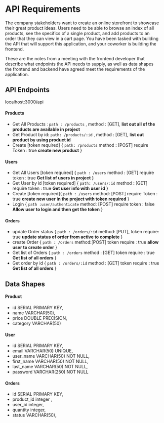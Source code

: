 # API Requirements

The company stakeholders want to create an online storefront to showcase their great product ideas. Users need to be able to browse an index of all products, see the specifics of a single product, and add products to an order that they can view in a cart page. You have been tasked with building the API that will support this application, and your coworker is building the frontend.

These are the notes from a meeting with the frontend developer that describe what endpoints the API needs to supply, as well as data shapes the frontend and backend have agreed meet the requirements of the application.

## API Endpoints

localhost:3000/api

#### Products

- Get All Products : `path : /products` , method : [GET], **list out all of the products are available in project**
- Get Product by id: `path: /products/:id` , method : [GET], **list out product by using product id**
- Create [token required] {
  `path: /products`
  method : [POST]
  require Token : true
  **create new product**
  }

#### Users

- Get All Users [token required] {
  `path : /users`
  method : [GET]
  require token : true
  **Get list of users in project**
  }
- Get User by id [token required] {
  `path: /users/:id`
  method : [GET]
  require token : true
  **Get user info with user id**
  }
- Create [token required]{
  `path : /users`
  method: [POST]
  require Token : true
  **create new user in the project with token required**
  }
- Login {
  `path :user/authenticate`
  method: [POST]
  require token : false
  **Allow user to login and then get the token**
  }

#### Orders

- update Order status {
  `path : /orders/:id`
  method: [PUT],
  token require: true
  **update status of order from active to complete**
  }
- create Order {
  `path : /orders`
  method:[POST]
  token require : true
  **allow user to create order**
  }
- Get list of Orders {
  `path : /orders`
  method : [GET]
  token require : true
  **Get list of all orders**
  }
- Get order by id {
  `path : /orders/:id`
  method : [GET]
  token require : true
  **Get list of all orders**
  }

## Data Shapes

#### Product

- id SERIAL PRIMARY KEY,
- name VARCHAR(50),
- price DOUBLE PRECISION,
- category VARCHAR(50)

#### User

- id SERIAL PRIMARY KEY,
- email VARCHAR(50) UNIQUE,
- user_name VARCHAR(50) NOT NULL,
- first_name VARCHAR(50) NOT NULL,
- last_name VARCHAR(50) NOT NULL,
- password VARCHAR(250) NOT NULL

#### Orders

- id SERIAL PRIMARY KEY,
- product_id integer ,
- user_id integer,
- quantity integer,
- status VARCHAR(50),
